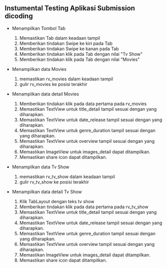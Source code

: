 ## Instumental Testing Aplikasi Submission dicoding

* Menampilkan Tombol Tab
    1. Memastikan Tab dalam keadaan tampil
    2. Memberikan tindakan Swipe ke kiri pada Tab
    3. Memberikan tindakan Swipe ke kanan pada Tab
    4. Memberikan tindakan klik pada Tab dengan nilai "Tv Show"
    5. Memberikan tindakan klik pada Tab dengan nilai "Movies"

* Menampilkan data Movies
    1. memastikan rv_movies dalam keadaan tampil
    2. gulir rv_movies ke posisi terakhir
    
* Menampilkan data detail Movies
    1. Memberikan tindakan klik pada data pertama pada rv_movies
    2. Memastikan TextView untuk title_detail tampil sesuai dengan yang diharapkan.
    3. Memastikan TextView untuk date_release tampil sesuai dengan yang diharapkan.
    4. Memastikan TextView untuk genre_duration tampil sesuai dengan yang diharapkan.
    5. Memastikan TextView untuk overview tampil sesuai dengan yang diharapkan.
    6. Memastikan ImageView untuk images_detail dapat ditampilkan.
    7. Memastikan share icon dapat ditampilkan.

* Menampilkan data Tv Show
    1. memastikan rv_tv_show dalam keadaan tampil
    2. gulir rv_tv_show ke posisi terakhir
 
* Menampilkan data detail Tv Show
    1. Klik TabLayout dengan teks tv show
    2. Memberikan tindakan klik pada data pertama pada rv_tv_show
    3. Memastikan TextView untuk title_detail tampil sesuai dengan yang diharapkan.
    4. Memastikan TextView untuk date_release tampil sesuai dengan yang diharapkan.
    5. Memastikan TextView untuk genre_duration tampil sesuai dengan yang diharapkan.
    6. Memastikan TextView untuk overview tampil sesuai dengan yang diharapkan.
    7. Memastikan ImageView untuk images_detail dapat ditampilkan.
    8. Memastikan share icon dapat ditampilkan.